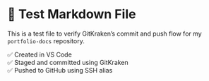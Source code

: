 # 🧪 Test Markdown File

This is a test file to verify GitKraken’s commit and push flow for my `portfolio-docs` repository.

✅ Created in VS Code  
✅ Staged and committed using GitKraken  
✅ Pushed to GitHub using SSH alias
